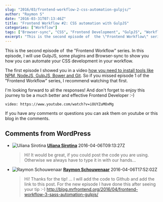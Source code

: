 ```yaml
---
slug: "2016/03/frontend-workflow-2-css-automation-gulpjs/"
author: "Raymon S"
date: "2016-03-31T07:13:46Z"
title: "Frontend Workflow #2: CSS automation with GulpJS"
categories: ["Workflow"]
tags: ["Browser-sync", "CSS", "Frontend Development", "GulpJS", "Workflow"]
excerpt: "This is the second episode of  the \"Frontend Workflow\" series. In this episode, I will use GulpJS..."
---
```


This is the second episode of  the "Frontend Workflow" series. In this episode, I will use GulpJS, some plugins and Browser-sync to show you how you can automate your CSS development in your workflow.

The first episode I showed you in a video [how you need to install tools like NPM, NodeJS, GulpJS, Bower and Git](http://blog.mrfrontend.org/2016/03/frontend-workflow-1-npm-nodejs-gulpjs-bower-git/). So if you missed episode 1 of the "Frontend Workflow" series, I recommend watching that first.

I'm looking forward to all the responses! And don't forget to enjoy this journey to be a much better and effective Frontend Developer :-)

`video: https://www.youtube.com/watch?v=iOUYZuMOxMg`

If you have any comments or questions you can ask them on youtube or this blog in the comments.

## Comments from WordPress

* ![Uliana Sirotina](https://www.gravatar.com/avatar/1764628f28dcdd2461ed5b3f3dc4e4ba?d=identicon) **[Uliana Sirotina](https://www.facebook.com/app_scoped_user_id/10209584655073433/)** 2016-04-06T09:13:27Z
  > Hi! It would be great, if you could post the code you are using. Otherwise we always have to type it in with our hands...
* ![Raymon Schouwenaar](https://www.gravatar.com/avatar/4db35d87bbd24ec55769e066c4b5ff33?d=identicon) **[Raymon Schouwenaar](http://www.raymonschouwenaar.nl)** 2016-04-06T17:52:02Z
  > Hi! Thanks for the tip! ... I will add the code to Github and add the link to this post. For the new episode I have done this after seeing your tip :-) http://blog.mrfrontend.org/2016/04/frontend-workflow-3-sass-automation-gulpjs/
